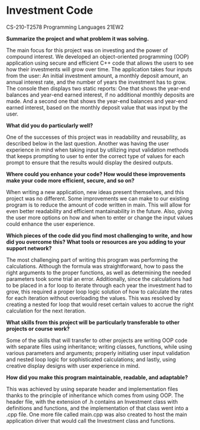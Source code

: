 # Investment Code
CS-210-T2578 Programming Languages 21EW2

**Summarize the project and what problem it was solving.**

The main focus for this project was on investing and the power of compound interest. We developed an object-oriented programming (OOP) application using secure and efficient C++ code that allows the users to see how their investments will grow over time. The application takes four inputs from the user: An initial investment amount, a monthly deposit amount, an annual interest rate, and the number of years the investment has to grow. The console then displays two static reports: One that shows the year-end balances and year-end earned interest, if no additional monthly deposits are made. And a second one that shows the year-end balances and year-end earned interest, based on the monthly deposit value that was input by the user.

**What did you do particularly well?**

One of the successes of this project was in readability and reusability, as described below in the last question. Another was having the user experience in mind when taking input by utilizing input validation methods that keeps prompting to user to enter the correct type of values for each prompt to ensure that the results would display the desired outputs. 

**Where could you enhance your code? How would these improvements make your code more efficient, secure, and so on?**

When writing a new application, new ideas present themselves, and this project was no different. Some improvements we can make to our existing program is to reduce the amount of code written in main. This will allow for even better readability and efficient mantainability in the future. Also, giving the user more options on how and when to enter or change the input values could enhance the user experience.

**Which pieces of the code did you find most challenging to write, and how did you overcome this? What tools or resources are you adding to your support network?**

The most challenging part of writing this program was performing the calculations. Although the formula was straightforward, how to pass the right arguments to the proper functions, as well as determining the needed parameters took some trial an error. Additionally, since the calculations had to be placed in a for loop to iterate through each year the investment had to grow, this required a proper loop logic solution of how to calculate the rates for each iteration without overloading the values. This was resolved by creating a nested for loop that would reset certain values to accrue the right calculation for the next iteration.

**What skills from this project will be particularly transferable to other projects or course work?**

Some of the skills that will transfer to other projects are writing OOP code with separate files using inheritance; writing classes, functions, while using various parameters and arguments; properly initiating user input validation and nested loop logic for sophisticated calculations; and lastly, using creative display designs with user experience in mind.

**How did you make this program maintainable, readable, and adaptable?**

This was achieved by using separate header and implementation files thanks to the principle of inheritance which comes from using OOP. The header file, with the extension of .h contains an Investment class with definitions and functions, and the implementation of that class went into a .cpp file.  One more file called main.cpp was also created to host the main application driver that would call the Investment class and functions.
